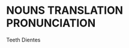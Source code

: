 
# NOUNS                 TRANSLATION                 PRONUNCIATION 

Teeth                   Dientes

